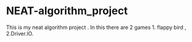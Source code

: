 # NEAT-algorithm_project
This is my neat algorithm project . In this there are 2 games 1. flappy bird , 2.Driver.IO.
